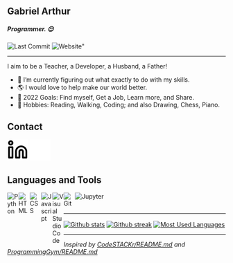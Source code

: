 ## Gabriel Arthur
##### Programmer. 😌

<picture>
  <img alt="Last Commit" src="https://img.shields.io/github/last-commit/gaga23/gaga23.github.io?logo=github">
</picture>
<picture>
  <img alt=Website" src="https://img.shields.io/website?label=website&url=https%3A%2F%2Fgaga23.github.io">
</picture>

---

<p align="left">
  I aim to be a Teacher, a Developer, a Husband, a Father!

- 🌈 I’m currently figuring out what exactly to do with my skills.
- 🌎 I would love to help make our world better.
- 🧭 2022 Goals: Find myself, Get a Job, Learn more, and Share.
- 🧩 Hobbies: Reading, Walking, Coding; and also Drawing, Chess, Piano.
</p>

#### 

<!--
- 🧙 Feel free to check out my website, [The Door Is Open][website]! 
- 🔭 I’m currently working on ...
- 🌱 I’m currently learning ...
- 👯 I’m looking to collaborate on ...
- 🤔 I’m looking for help with ...
- 💬 Ask me about ...
- 📫 How to reach me: ...
- ⚡ Fun fact: ...
-->

## Contact

[![LinkedIn](/images/linkedin-light.svg#gh-light-mode-only)][linkedin]
[![LinkedIn](/images/linkedin-dark.svg#gh-dark-mode-only)][linkedin]
<!--
&nbsp;
[![Youtube](/images/youtube-light.svg#gh-light-mode-only)][youtube]
[![Youtube](/images/youtube-dark.svg#gh-dark-mode-only)][youtube]
-->

## Languages and Tools
<a href="https://www.python.org/" target="_blank" rel="noreferrer">
  <img align="left" title="Python" alt="Python" width="26px" src="https://cdn.jsdelivr.net/gh/devicons/devicon/icons/python/python-original.svg" />
<a href="https://developer.mozilla.org/en-US/docs/Web/HTML" target="_blank" rel="noreferrer">
  <img align="left" title="HTML" alt="HTML" width="26px" src="https://cdn.jsdelivr.net/gh/devicons/devicon/icons/html5/html5-original.svg" />
</a>
<a href="https://developer.mozilla.org/en-US/docs/Web/CSS" target="_blank" rel="noreferrer">
  <img align="left" title="CSS" alt="CSS" width="26px" src="https://cdn.jsdelivr.net/gh/devicons/devicon/icons/css3/css3-original.svg" />
</a>
<a href="https://developer.mozilla.org/pt-BR/docs/Web/JavaScript" target="_blank" rel="noreferrer">
  <img align="left" title="Javascript" alt="Javascript" width="26px" src="https://cdn.jsdelivr.net/gh/devicons/devicon/icons/javascript/javascript-original.svg" />
</a>
<a href="https://code.visualstudio.com/" target="_blank" rel="noreferrer">
  <img align="left" title="Visual Studio Code" alt="Visual Studio Code" width="26px" src="https://cdn.jsdelivr.net/gh/devicons/devicon/icons/vscode/vscode-original.svg" />
</a>
<a href="https://git-scm.com/" target="_blank" rel="noreferrer">
  <img align="left" title="Git" alt="Git" width="26px" src="https://cdn.jsdelivr.net/gh/devicons/devicon/icons/git/git-original.svg" />
</a>
<a href="http://jupyter.org/" target="_blank" rel="noreferrer">
  <img align="left" alt="Jupyter" height="26px" src="https://cdn.jsdelivr.net/gh/devicons/devicon/icons/jupyter/jupyter-original-wordmark.svg"/>
 </a>
</br>
</br>

---

<tabular><tr>
<td><a href="https://github.com/anuraghazra/github-readme-stats"><img align="center" src="https://github-readme-stats.vercel.app/api?username=gaga23&hide=stars&show_icons=true&count_private=true&include_all_commits=true&theme=buefy&hide_border=true" alt="Github stats" /></a></td>
<td><a href="https://github.com/anuraghazra/github-readme-stats"><img align="center" src="https://streak-stats.demolab.com?user=gaga23&count_private=true&theme=buefy&hide_border=true" alt="Github streak" /></a></td>
<td><a href="https://github.com/anuraghazra/github-readme-stats"><img align="center" src="https://github-readme-stats.vercel.app/api/top-langs/?username=gaga23&layout=compact&theme=buefy&hide_border=true" alt="Most Used Languages" /></a></td>
</tr></tabular>

---

_Inspired by [CodeSTACKr/README.md](https://github.com/codeSTACKr/codeSTACKr) and [ProgrammingGym/README.md](https://github.com/ProgrammingGym/ProgrammingGym)_

[website]: https://gaga23.github.io
[linkedin]: https://www.linkedin.com/in/gabriel-arthur-gerber-andrade-2596525a/
[youtube]: https://www.youtube.com/channel/UCEv6TvSW_FYBka2hiZO3eJg
